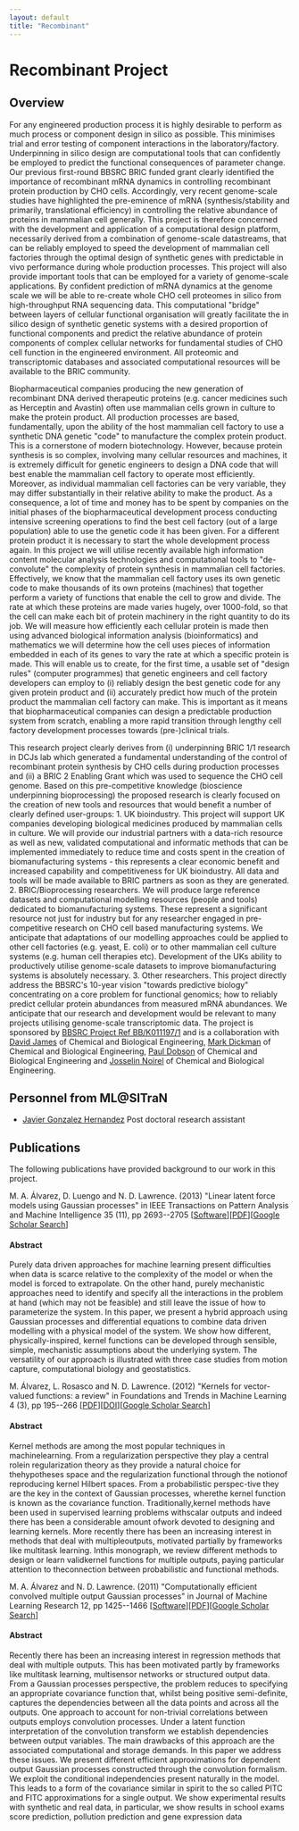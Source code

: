 ```yaml
---
layout: default
title: "Recombinant"
---
```

# Recombinant Project

## Overview

For any engineered production process it is highly desirable to perform
as much process or component design in silico as possible. This
minimises trial and error testing of component interactions in the
laboratory/factory. Underpinning in silico design are computational
tools that can confidently be employed to predict the functional
consequences of parameter change. Our previous first-round BBSRC BRIC
funded grant clearly identified the importance of recombinant mRNA
dynamics in controlling recombinant protein production by CHO cells.
Accordingly, very recent genome-scale studies have highlighted the
pre-eminence of mRNA (synthesis/stability and primarily, translational
efficiency) in controlling the relative abundance of proteins in
mammalian cell generally. This project is therefore concerned with the
development and application of a computational design platform,
necessarily derived from a combination of genome-scale datastreams, that
can be reliably employed to speed the development of mammalian cell
factories through the optimal design of synthetic genes with predictable
in vivo performance during whole production processes. This project will
also provide important tools that can be employed for a variety of
genome-scale applications. By confident prediction of mRNA dynamics at
the genome scale we will be able to re-create whole CHO cell proteomes
in silico from high-throughput RNA sequencing data. This computational
"bridge" between layers of cellular functional organisation will greatly
facilitate the in silico design of synthetic genetic systems with a
desired proportion of functional components and predict the relative
abundance of protein components of complex cellular networks for
fundamental studies of CHO cell function in the engineered environment.
All proteomic and transcriptomic databases and associated computational
resources will be available to the BRIC community.

Biopharmaceutical companies producing the new generation of recombinant
DNA derived therapeutic proteins (e.g. cancer medicines such as
Herceptin and Avastin) often use mammalian cells grown in culture to
make the protein product. All production processes are based,
fundamentally, upon the ability of the host mammalian cell factory to
use a synthetic DNA genetic "code" to manufacture the complex protein
product. This is a cornerstone of modern biotechnology. However, because
protein synthesis is so complex, involving many cellular resources and
machines, it is extremely difficult for genetic engineers to design a
DNA code that will best enable the mammalian cell factory to operate
most efficiently. Moreover, as individual mammalian cell factories can
be very variable, they may differ substantially in their relative
ability to make the product. As a consequence, a lot of time and money
has to be spent by companies on the initial phases of the
biopharmaceutical development process conducting intensive screening
operations to find the best cell factory (out of a large population)
able to use the genetic code it has been given. For a different protein
product it is necessary to start the whole development process again. In
this project we will utilise recently available high information content
molecular analysis technologies and computational tools to
"de-convolute" the complexity of protein synthesis in mammalian cell
factories. Effectively, we know that the mammalian cell factory uses its
own genetic code to make thousands of its own proteins (machines) that
together perform a variety of functions that enable the cell to grow and
divide. The rate at which these proteins are made varies hugely, over
1000-fold, so that the cell can make each bit of protein machinery in
the right quantity to do its job. We will measure how efficiently each
cellular protein is made then using advanced biological information
analysis (bioinformatics) and mathematics we will determine how the cell
uses pieces of information embedded in each of its genes to vary the
rate at which a specific protein is made. This will enable us to create,
for the first time, a usable set of "design rules" (computer programmes)
that genetic engineers and cell factory developers can employ to (i)
reliably design the best genetic code for any given protein product and
(ii) accurately predict how much of the protein product the mammalian
cell factory can make. This is important as it means that
biopharmaceutical companies can design a predictable production system
from scratch, enabling a more rapid transition through lengthy cell
factory development processes towards (pre-)clinical trials.

This research project clearly derives from (i) underpinning BRIC 1/1
research in DCJs lab which generated a fundamental understanding of the
control of recombinant protein synthesis by CHO cells during production
processes and (ii) a BRIC 2 Enabling Grant which was used to sequence
the CHO cell genome. Based on this pre-competitive knowledge (bioscience
underpinning bioprocessing) the proposed research is clearly focused on
the creation of new tools and resources that would benefit a number of
clearly defined user-groups: 1. UK bioindustry. This project will
support UK companies developing biological medicines produced by
mammalian cells in culture. We will provide our industrial partners with
a data-rich resource as well as new, validated computational and
informatic methods that can be implemented immediately to reduce time
and costs spent in the creation of biomanufacturing systems - this
represents a clear economic benefit and increased capability and
competitiveness for UK bioindustry. All data and tools will be made
available to BRIC partners as soon as they are generated. 2.
BRIC/Bioprocessing researchers. We will produce large reference datasets
and computational modelling resources (people and tools) dedicated to
biomanufacturing systems. These represent a significant resource not
just for industry but for any researcher engaged in pre-competitive
research on CHO cell based manufacturing systems. We anticipate that
adaptations of our modelling approaches could be applied to other cell
factories (e.g. yeast, E. coli) or to other mammalian cell culture
systems (e.g. human cell therapies etc). Development of the UKs ability
to productively utilise genome-scale datasets to improve
biomanufacturing systems is absolutely necessary. 3. Other researchers.
This project directly address the BBSRC's 10-year vision "towards
predictive biology" concentrating on a core problem for functional
genomics; how to reliably predict cellular protein abundances from
measured mRNA abundances. We anticipate that our research and
development would be relevant to many projects utilising genome-scale
transcriptomic data.
The project is sponsored by [BBSRC Project Ref BB/K011197/1](http://www.bbsrc.ac.uk/pa/grants/AwardDetails.aspx?FundingReference=BB/K011197/1) and is a collaboration with [David James](http://www.shef.ac.uk/cbe/people/staffprofiles/djames) of Chemical and Biological Engineering, [Mark Dickman](https://www.shef.ac.uk/cbe/people/staffprofiles/mdickman) of Chemical and Biological Engineering, [Paul Dobson](https://www.shef.ac.uk/cbe/people/staffprofiles/pdobson) of Chemical and Biological Engineering and [Josselin Noirel](http://www.shef.ac.uk/cbe/people/staffprofiles/noirel) of Chemical and Biological Engineering.

<a name="personnel"></a>

## Personnel from ML@SITraN

- [Javier Gonzalez Hernandez](http://javiergonzalezh.github.io/) Post doctoral research assistant



<a name="publications"></a>

## Publications

The following publications have provided background to our work in this project.

<span class="author">M. A. Álvarez, D. Luengo and N. D. Lawrence.
</span> (2013) <span class="papertitle">"Linear latent force models
using Gaussian processes"</span> in <span class="journal">IEEE
Transactions on Pattern Analysis and Machine Intelligence</span> 35
(11), pp 2693--2705
\[[Software](https://github.com/SheffieldML/multigp%20)\]\[[PDF](http://arxiv.org/pdf/1107.2699)\]\[[Google
Scholar
Search](http://scholar.google.com/scholar?hl-en&lr=&q=Linear+Latent+Force+Models+Using+Gaussian+Processes+&btnG=Search)\]

#### Abstract

Purely data driven approaches for machine learning present difficulties
when data is scarce relative to the complexity of the model or when the
model is forced to extrapolate. On the other hand, purely mechanistic
approaches need to identify and specify all the interactions in the
problem at hand (which may not be feasible) and still leave the issue of
how to parameterize the system. In this paper, we present a hybrid
approach using Gaussian processes and differential equations to combine
data driven modelling with a physical model of the system. We show how
different, physically-inspired, kernel functions can be developed
through sensible, simple, mechanistic assumptions about the underlying
system. The versatility of our approach is illustrated with three case
studies from motion capture, computational biology and geostatistics.


<span class="author">M. Álvarez, L. Rosasco and N. D. Lawrence. </span>
(2012) <span class="papertitle">"Kernels for vector-valued functions: a
review"</span> in <span class="journal">Foundations and Trends in
Machine Learning</span> 4 (3), pp 195--266
\[[PDF](ftp://ftp.dcs.shef.ac.uk/home/neil/2200000036.pdf)\]\[[DOI](http://dx.doi.org/10.1561/2200000036)\]\[[Google
Scholar
Search](http://scholar.google.com/scholar?hl-en&lr=&q=Kernels+for+Vector-Valued+Functions:+A+Review+&btnG=Search)\]

#### Abstract

Kernel methods are among the most popular techniques in machinelearning.
From a regularization perspective they play a central rolein
regularization theory as they provide a natural choice for thehypotheses
space and the regularization functional through the notionof reproducing
kernel Hilbert spaces. From a probabilistic perspec-tive they are the
key in the context of Gaussian processes, wherethe kernel function is
known as the covariance function. Traditionally,kernel methods have been
used in supervised learning problems withscalar outputs and indeed there
has been a considerable amount ofwork devoted to designing and learning
kernels. More recently there has been an increasing interest in methods
that deal with multipleoutputs, motivated partially by frameworks like
multitask learning. Inthis monograph, we review different methods to
design or learn validkernel functions for multiple outputs, paying
particular attention to theconnection between probabilistic and
functional methods.


<span class="author">M. A. Álvarez and N. D. Lawrence. </span> (2011)
<span class="papertitle">"Computationally efficient convolved multiple
output Gaussian processes"</span> in <span class="journal">Journal of
Machine Learning Research</span> 12, pp 1425--1466
\[[Software](https://github.com/SheffieldML/multigp%20)\]\[[PDF](http://www.jmlr.org/papers/volume12/alvarez11a/alvarez11a.pdf)\]\[[Google
Scholar
Search](http://scholar.google.com/scholar?hl-en&lr=&q=Computationally+Efficient+Convolved+Multiple+Output+Gaussian+Processes+&btnG=Search)\]

#### Abstract

Recently there has been an increasing interest in regression methods
that deal with multiple outputs. This has been motivated partly by
frameworks like multitask learning, multisensor networks or structured
output data. From a Gaussian processes perspective, the problem reduces
to specifying an appropriate covariance function that, whilst being
positive semi-definite, captures the dependencies between all the data
points and across all the outputs. One approach to account for
non-trivial correlations between outputs employs convolution processes.
Under a latent function interpretation of the convolution transform we
establish dependencies between output variables. The main drawbacks of
this approach are the associated computational and storage demands. In
this paper we address these issues. We present different efficient
approximations for dependent output Gaussian processes constructed
through the convolution formalism. We exploit the conditional
independencies present naturally in the model. This leads to a form of
the covariance similar in spirit to the so called PITC and FITC
approximations for a single output. We show experimental results with
synthetic and real data, in particular, we show results in school exams
score prediction, pollution prediction and gene expression data


